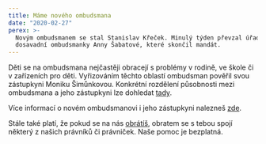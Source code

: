 ```yaml
---
title: Máme nového ombudsmana
date: "2020-02-27"
perex: >-
  Novým ombudsmanem se stal Stanislav Křeček. Minulý týden převzal úřad od
  dosavadní ombudsmanky Anny Šabatové, které skončil mandát.
---
```


<p>Děti se na ombudsmana nejčastěji obracejí s problémy v rodině, ve škole či v zařízeních pro děti. Vyřizováním těchto oblastí ombudsman pověřil svou zástupkyni Moniku Šimůnkovou. Konkrétní rozdělení působnosti mezi ombudsmana a jeho zástupkyni lze dohledat <a href="https://www.ochrance.cz/rozdeleni-pusobnosti/" target="_blank">tady</a>.</p><p>Více informací o novém ombudsmanovi i jeho zástupkyni nalezneš <a href="https://deti.ochrance.cz/verejny-ochrance-prav/" target="_blank">zde</a>.</p><p>Stále také platí, že pokud se na nás <a href="https://deti.ochrance.cz/jak-se-na-ochrance-obratit/" target="_blank">obrátíš</a>, obratem se s tebou spojí některý z našich právníků či právniček. Naše pomoc je bezplatná. </p>
